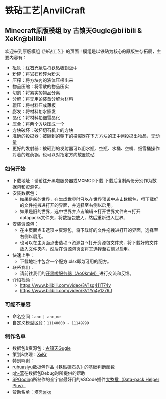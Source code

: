 # 铁砧工艺|AnvilCraft
## Minecraft原版模组 by 古镇天Gugle@bilibili & XeKr@bilibili

欢迎来到原版模组《铁砧工艺》的页面！模组是以铁砧为核心的原版生存拓展，主要内容有：
+ 磁铁：红石充能后将铁砧吸到空中
+ 粉碎：将岩石粉碎为粉末
+ 压榨：将方块内的液体压榨出来
+ 物品压缩：将零散的物品压实
+ 切割：将紧实的物品分离
+ 分解：将无用的装备分解为材料
+ 辊压：将材料压成薄板
+ 膨发：将材料加水膨发
+ 晶化：将材料加细雪晶化
+ 压合：将两个方块压成一个
+ 方块破坏：破坏切石机上的方块
+ 准确的投掷器：被砸到的朝下的投掷器在下方方块的正中间投掷出物品，无动量
+ 更好的发射器：被砸到的发射器可以用水瓶、空瓶、水桶、空桶、细雪桶操作对着的炼药锅，也可以对指定方向放置铁砧

### 如何开始

+ 下载地址：请前往开黑啦服务器或MCMOD下载   下载后复制两份分别作为数据包和资源包。
+ 安装数据包：
    + 如果是新的世界，在生成世界时可以在世界预设中点击数据包，将下载好的文件拖拽进打开的界面，并选择至右侧以启用。
    + 如果是旧的世界，选中世界并点击编辑->打开世界文件夹->打开datapacks文件夹，将数据包放入，然后重新进入世界。
+ 安装资源包：
    + 在主页面点击选项->资源包，将下载好的文件拖拽进打开的界面，选择至右侧以启用。
    + 也可以在主页面点击选项->资源包->打开资源包文件夹，将下载好的文件放入文件夹内，然后在资源包页面将其选择至右侧以启用。
+ 快速上手：
    + 下载地址中包含一个配方.xlsx即为可用的配方。
+ 联系我们：
    + 请前往我们的[开黑啦服务器（AoOkmM）](https://kaihei.co/AoOkmM)进行交流和反馈。
+ 介绍视频：
    + https://www.bilibili.com/video/BV1sg411T74v
    + https://www.bilibili.com/video/BV1Yq4y1z79J

### 可能不兼容

+ 命名空间：```anc | anc_me```
+ 自定义模型区段：```11140000 - 11149999```

### 制作名单

+ 数据包&资源包：[古镇天Gugle](https://space.bilibili.com/19822751)
+ 策划&纹理：[XeKr](https://space.bilibili.com/5930630)
+ 特别鸣谢：
+ [ruhuasiyu](https://www.mcbbs.net/home.php?mod=space&uid=975525)数据包作品[《铁砧砸石头》](https://github.com/ruhuasiyu/CraftingPlusPlus/tree/master/other_datapacks/%E9%93%81%E7%A0%A7%E7%A0%B8%E7%9F%B3%E5%A4%B4)的基础判断函数
+ [ph-苯](https://www.mcbbs.net/home.php?mod=space&uid=588878)在数据包Debug时所提供的帮助
+ [SPGoding](https://www.mcbbs.net/home.php?mod=space&uid=2444378)所制作的全宇宙最好用的VSCode插件[大憨批（Data-pack Helper Plus）](https://marketplace.visualstudio.com/items?itemName=SPGoding.datapack-language-server)
+ 赞助名单：[塔壳take](https://space.bilibili.com/13029727)
